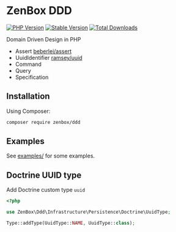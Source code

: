 # ZenBox DDD

[![PHP Version](https://img.shields.io/packagist/php-v/zenbox/ddd.svg?style=for-the-badge)](https://packagist.org/packages/zenbox/ddd)
[![Stable Version](https://img.shields.io/packagist/v/zenbox/ddd.svg?style=for-the-badge&label=Latest)](https://packagist.org/packages/zenbox/ddd)
[![Total Downloads](https://img.shields.io/packagist/dt/zenbox/ddd.svg?style=for-the-badge&label=Total+downloads)](https://packagist.org/packages/zenbox/ddd)

Domain Driven Design in PHP

* Assert [beberlei/assert](https://github.com/beberlei/assert)
* UuidIdentifier [ramsey/uuid](https://github.com/ramsey/uuid)
* Command
* Query
* Specification

## Installation

Using Composer:

```sh
composer require zenbox/ddd
```

## Examples

See [examples/](https://github.com/zenbox/ddd/tree/master/example) for some examples.

## Doctrine UUID type

Add Doctrine custom type `uuid`

```php
<?php

use ZenBox\Ddd\Infrastructure\Persistence\Doctrine\UuidType;

Type::addType(UuidType::NAME, UuidType::class);

```
